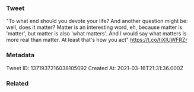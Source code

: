 ### Tweet
"To what end should you devote your life? And another question might be: well, does it matter? Matter is an interesting word, eh, because matter is 'matter', but matter is also 'what matters'. And I would say what matters is more real than matter. At least that's how you act" https://t.co/tiXIUWFRZr

### Metadata
Tweet ID: 1371937216038105092
Created At: 2021-03-16T21:31:36.000Z

### Related

